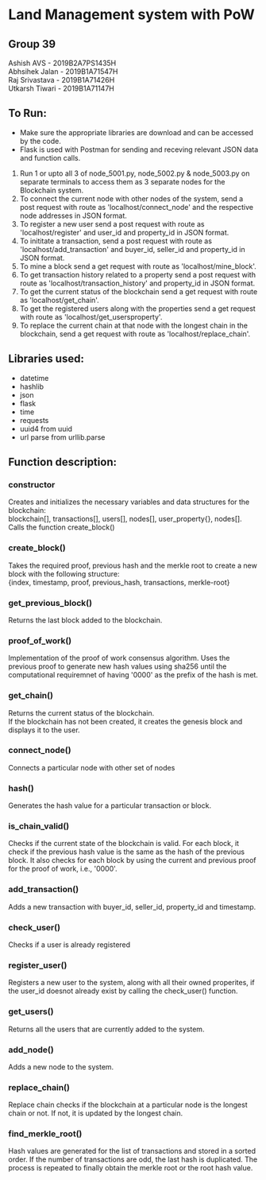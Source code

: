 # Land Management system with PoW

## Group 39

Ashish AVS - 2019B2A7PS1435H<br/>
Abhsihek Jalan - 2019B1A71547H<br/>
Raj Srivastava - 2019B1A71426H<br/>
Utkarsh Tiwari - 2019B1A71147H<br/>


## To Run:
* Make sure the appropriate libraries are download and can be accessed by the code.
* Flask is used with Postman for sending and receving relevant JSON data and function calls.
     
1.  Run 1 or upto all 3 of node_5001.py, node_5002.py & node_5003.py on separate terminals to access them as 3 separate nodes for the Blockchain system.  
2.  To connect the current node with other nodes of the system, send a post request with route as 'localhost/connect_node' and the respective node addresses in JSON format. 
3.  To register a new user send a post request with route as 'localhost/register' and user_id and property_id in JSON format.
4.  To inititate a transaction, send a post request with route as 'localhost/add_transaction' and buyer_id, seller_id and property_id in JSON format.
5.  To mine a block send  a get request with route as 'localhost/mine_block'.
6.  To get transaction history related to a property send  a post request with route as 'localhost/transaction_history' and property_id in JSON format.
7.  To get the current status of the blockchain send a get request with route as 'localhost/get_chain'.
8.  To get the registered users along with the properties send a get request with route as 'localhost/get_usersproperty'.
9.  To replace the current chain at that node with the longest chain in the blockchain, send a get request with route as 'localhost/replace_chain'.


## Libraries used:
* datetime
* hashlib
* json
* flask
* time
* requests
* uuid4 from uuid
* url parse from urllib.parse

## Function description:

### constructor
Creates and initializes the necessary variables and data structures for the blockchain:<br/>
blockchain[], transactions[], users[], nodes[], user_property{}, nodes[].<br/>
Calls the function create_block()

### create_block()
Takes the required proof, previous hash and the merkle root to create a new block with the following structure:<br/>
{index, timestamp, proof, previous_hash, transactions, merkle-root}

### get_previous_block()
Returns the last block added to the blockchain.

### proof_of_work()
Implementation of the proof of work consensus algorithm. Uses the previous proof to generate new hash values using sha256 until the computational requiremnet of having '0000' as the prefix of the hash is met.


### get_chain()
Returns the current status of the blockchain. <br/>
If the blockchain has not been created, it creates the genesis block and displays it to the user.

### connect_node()
Connects a particular node with other set of nodes

### hash()
Generates the hash value for a particular transaction or block.


### is_chain_valid()
Checks if the current state of the blockchain is valid. For each block, it check if the previous hash value is the same as the hash of the previous block. It also checks for each block by using the current and previous proof for the proof of work, i.e., '0000'.

### add_transaction()
Adds a new transaction with buyer_id, seller_id, property_id and timestamp. 

### check_user()
Checks if a user is already registered

### register_user()
Registers a new user to the system, along with all their owned properites, if the user_id doesnot already exist by calling the check_user() function.

### get_users()
Returns all the users that are currently added to the system.

### add_node()
Adds a new node to the system.

### replace_chain()
Replace chain checks if the blockchain at a particular node is the longest chain or not. If not, it is updated by the longest chain.

### find_merkle_root()
Hash values are generated for the list of transactions and stored in a sorted order. If the number of transactions are odd, the last hash is duplicated. The process is repeated to finally obtain the merkle root or the root hash value.
